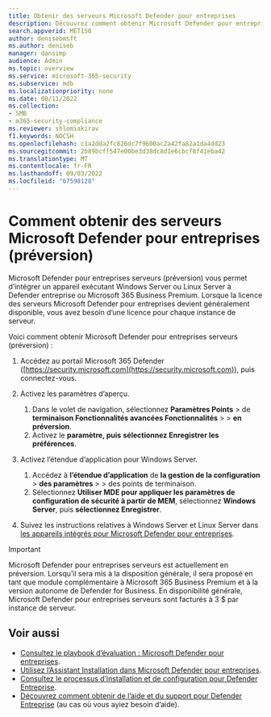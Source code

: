 ```yaml
---
title: Obtenir des serveurs Microsoft Defender pour entreprises
description: Découvrez comment obtenir Microsoft Defender pour entreprises serveurs, actuellement en préversion.
search.appverid: MET150
author: denisebmsft
ms.author: deniseb
manager: dansimp
audience: Admin
ms.topic: overview
ms.service: microsoft-365-security
ms.subservice: mdb
ms.localizationpriority: none
ms.date: 08/11/2022
ms.collection:
- SMB
- m365-security-compliance
ms.reviewer: shlomiakirav
f1.keywords: NOCSH
ms.openlocfilehash: c1a2dda2fc826dc7f9600ac2a42fa82a1da4dd23
ms.sourcegitcommit: 2b89bcff547e00be3d38dc8d1e6cbcf8f41eba42
ms.translationtype: MT
ms.contentlocale: fr-FR
ms.lasthandoff: 09/03/2022
ms.locfileid: "67598128"
---
```

# <a name="how-to-get-microsoft-defender-for-business-servers-preview"></a>Comment obtenir des serveurs Microsoft Defender pour entreprises (préversion)

Microsoft Defender pour entreprises serveurs (préversion) vous permet d’intégrer un appareil exécutant Windows Server ou Linux Server à Defender entreprise ou Microsoft 365 Business Premium. Lorsque la licence des serveurs Microsoft Defender pour entreprises devient généralement disponible, vous avez besoin d’une licence pour chaque instance de serveur.

Voici comment obtenir Microsoft Defender pour entreprises serveurs (préversion) :

1. Accédez au portail Microsoft 365 Defender ([https://security.microsoft.com](https://security.microsoft.com)), puis connectez-vous. 

2. Activez les paramètres d’aperçu. 

   1. Dans le volet de navigation, sélectionnez **Paramètres Points** \> de **terminaison Fonctionnalités avancées Fonctionnalités** \>  \> **en préversion**. 
   2. Activez le **paramètre, puis** **sélectionnez Enregistrer les préférences**.

3. Activez l’étendue d’application pour Windows Server. 

   1. Accédez à **l’étendue d’application** de **la gestion de la configuration** \> **des paramètres** \>  \> des points de terminaison. 
   2. Sélectionnez **Utiliser MDE pour appliquer les paramètres de configuration de sécurité à partir de MEM**, sélectionnez  **Windows Server**, puis **sélectionnez Enregistrer**.

4. Suivez les instructions relatives à Windows Server et Linux Server dans [les appareils intégrés pour Microsoft Defender pour entreprises](mdb-onboard-devices.md).

> [!IMPORTANT]
> Microsoft Defender pour entreprises serveurs est actuellement en préversion. Lorsqu’il sera mis à la disposition générale, il sera proposé en tant que module complémentaire à Microsoft 365 Business Premium et à la version autonome de Defender for Business. En disponibilité générale, Microsoft Defender pour entreprises serveurs sont facturés à 3 $ par instance de serveur.

## <a name="see-also"></a>Voir aussi

- [Consultez le playbook d’évaluation : Microsoft Defender pour entreprises](trial-playbook-defender-business.md).
- [Utilisez l’Assistant Installation dans Microsoft Defender pour entreprises](mdb-use-wizard.md).
- [Consultez le processus d’installation et de configuration pour Defender Entreprise](mdb-setup-configuration.md).
- [Découvrez comment obtenir de l’aide et du support pour Defender Entreprise](mdb-get-help.md) (au cas où vous ayiez besoin d’aide).